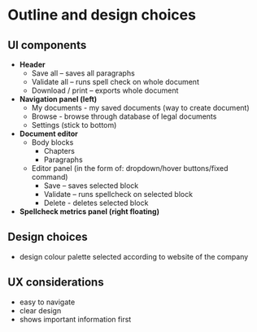 # Outline and design choices

## UI components
*	**Header**
    *	Save all – saves all paragraphs
    *   Validate all – runs spell check on whole document
    *   Download / print – exports whole document
*   **Navigation panel (left)**
    *   My documents - my saved documents (way to create document)
    *   Browse - browse through database of legal documents
    *   Settings (stick to bottom)
*   **Document editor**
    *   Body blocks
        *   Chapters
        *   Paragraphs
    *   Editor panel (in the form of: dropdown/hover buttons/fixed command) 
        *   Save – saves selected block
        *   Validate – runs spellcheck on selected block
        *   Delete - deletes selected block
*   **Spellcheck metrics panel (right floating)**

## Design choices
*   design colour palette selected according to website of the company

## UX considerations
*   easy to navigate
*   clear design
*   shows important information first
